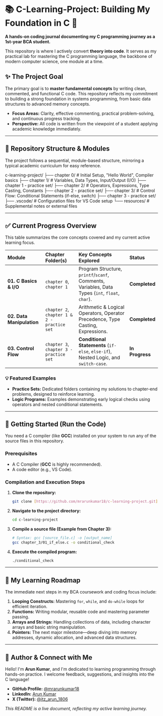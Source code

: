 # 📚 C-Learning-Project: Building My Foundation in C 🚀

**A hands-on coding journal documenting my C programming journey as a 1st-year BCA student.**

This repository is where I actively convert **theory into code**. It serves as my practical lab for mastering the C programming language, the backbone of modern computer science, one module at a time.

## ✨ The Project Goal

The primary goal is to **master fundamental concepts** by writing clean, commented, and functional C code. This repository reflects my commitment to building a strong foundation in systems programming, from basic data structures to advanced memory concepts.

* **Focus Areas:** Clarity, effective commenting, practical problem-solving, and continuous progress tracking.
* **Perspective:** All code is written from the viewpoint of a student applying academic knowledge immediately.

---

## 📂 Repository Structure & Modules

The project follows a sequential, module-based structure, mirroring a typical academic curriculum for easy reference.

c-learning-project/ ├── chapter 0/ # Initial Setup, "Hello World", Compiler basics ├── chapter 1/ # Variables, Data Types, Input/Output (I/O) ├── chapter 1 - practice set/ ├── chapter 2/ # Operators, Expressions, Type Casting, Constants ├── chapter 2 - practice set/ ├── chapter 3/ # Control Flow: Conditional Statements (if-else, switch) ├── chapter 3 - practice set/ ├── .vscode/ # Configuration files for VS Code setup └── resources/ # Supplemental notes or external files


---

## ✅ Current Progress Overview

This table summarizes the core concepts covered and my current active learning focus.

| Module | Chapter Folder(s) | Key Concepts Explored | Status |
| :--- | :--- | :--- | :--- |
| **01. C Basics & I/O** | `chapter 0`, `chapter 1` | Program Structure, `printf`/`scanf`, Comments, Variables, Data Types (`int`, `float`, `char`). | **Completed** |
| **02. Data Manipulation** | `chapter 2`, `chapter 1 & 2 - practice set` | Arithmetic & Logical Operators, Operator Precedence, Type Casting, Expressions. | **Completed** |
| **03. Control Flow** | `chapter 3`, `chapter 3 - practice set` | **Conditional Statements** (`if-else`, `else-if`), Nested Logic, and `switch-case`. | **In Progress** |

### 💡 Featured Examples

* **Practice Sets:** Dedicated folders containing my solutions to chapter-end problems, designed to reinforce learning.
* **Logic Programs:** Examples demonstrating early logical checks using operators and nested conditional statements.

---

## 🚀 Getting Started (Run the Code)

You need a C compiler (like **GCC**) installed on your system to run any of the source files in this repository.

### Prerequisites

* A C Compiler (**GCC** is highly recommended).
* A code editor (e.g., VS Code).

### Compilation and Execution Steps

1.  **Clone the repository:**
    ```bash
    git clone [https://github.com/mrarunkumar18/c-learning-project.git](https://github.com/mrarunkumar18/c-learning-project.git)
    ```

2.  **Navigate to the project directory:**
    ```bash
    cd c-learning-project
    ```

3.  **Compile a source file (Example from Chapter 3):**
    ```bash
    # Syntax: gcc [source_file.c] -o [output_name]
    gcc chapter_3/01_if_else.c -o conditional_check
    ```

4.  **Execute the compiled program:**
    ```bash
    ./conditional_check
    ```

---

## 🎯 My Learning Roadmap

The immediate next steps in my BCA coursework and coding focus include:

1.  **Looping Constructs:** Mastering `for`, `while`, and `do-while` loops for efficient iteration.
2.  **Functions:** Writing modular, reusable code and mastering parameter passing.
3.  **Arrays and Strings:** Handling collections of data, including character arrays and basic string manipulation.
4.  **Pointers:** The next major milestone—deep diving into memory addresses, dynamic allocation, and advanced data structures.

---

## 👤 Author & Connect with Me

Hello! I'm **Arun Kumar**, and I'm dedicated to learning programming through hands-on practice. I welcome feedback, suggestions, and insights into the C language!

* **GitHub Profile:** [@mrarunkumar18](https://github.com/mrarunkumar18)
* **LinkedIn:** [Arun Kumar](https://www.linkedin.com/in/itzarun1806/)
* **X (Twitter):** [@itz_arun_1806](https://x.com/itz_arun_1806/)

*This README is a live document, reflecting my active learning journey.*
